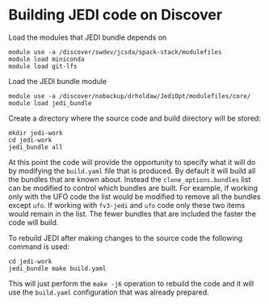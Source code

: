 # Building JEDI code on Discover

Load the modules that JEDI bundle depends on

```
module use -a /discover/swdev/jcsda/spack-stack/modulefiles
module load miniconda
module load git-lfs
```

Load the JEDI bundle module

```
module use -a /discover/nobackup/drholdaw/JediOpt/modulefiles/core/
module load jedi_bundle
```

Create a directory where the source code and build directory will be stored:

```
mkdir jedi-work
cd jedi-work
jedi_bundle all
```

At this point the code will provide the opportunity to specify what it will do by modifying the `build.yaml` file that is produced. By default it will build all the bundles that are known about. Instead the `clone_options.bundles` list can be modified to control which bundles are built. For example, if working only with the UFO code the list would be modified to remove all the bundles except `ufo`. If working with `fv3-jedi` and `ufo` code only these two items would remain in the list. The fewer bundles that are included the faster the code will build.

To rebuild JEDI after making changes to the source code the following command is used:

```
cd jedi-work
jedi_bundle make build.yaml
```

This will just perform the `make -j6` operation to rebuild the code and it will use the `build.yaml` configuration that was already prepared.
